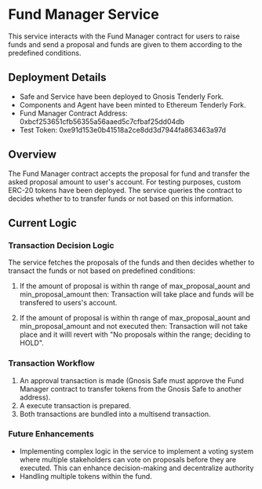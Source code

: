 # Fund Manager Service
This service interacts with the Fund Manager contract for users to raise funds and send a proposal and funds are given to them according to the predefined conditions.

## Deployment Details
- Safe and Service have been deployed to Gnosis Tenderly Fork.
- Components and Agent have been minted to Ethereum Tenderly Fork.
- Fund Manager Contract Address: 0xbcf253651cfb56355a56aaed5c7cfbaf25dd04db
- Test Token: 0xe91d153e0b41518a2ce8dd3d7944fa863463a97d

## Overview
The Fund Manager contract accepts the proposal for fund and transfer the asked proposal amount to user's account. For testing purposes, custom ERC-20 tokens have been deployed. The service queries the contract to decides whether to to transfer funds or not based on this information.

## Current Logic
### Transaction Decision Logic
The service fetches the proposals of the funds and then decides whether to transact the funds or not based on predefined conditions:
  1. If the amount of proposal is within th range of max_proposal_aount and min_proposal_amount then:
     Transaction will take place and funds will be transfered to users's account.

  2. If the amount of proposal is within th range of max_proposal_aount and min_proposal_amount and not executed then:
     Transaction will not take place and it willl revert with "No proposals within the range; deciding to HOLD".

### Transaction Workflow

  1. An approval transaction is made (Gnosis Safe must approve the Fund Manager contract to transfer tokens from the Gnosis Safe to another address).
  2. A execute transaction is prepared.
  3. Both transactions are bundled into a multisend transaction.

### Future Enhancements
- Implementing complex logic in the service to implement a voting system where multiple stakeholders can vote on proposals before they are executed. This can enhance decision-making and decentralize authority
- Handling multiple tokens within the fund.

